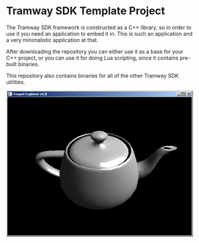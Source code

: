 # Tramway SDK Template Project

The Tramway SDK framework is constructed as a C++ library, so in order to use it
you need an application to embed it in. This is such an application and a very
minimalistic application at that.

After downloading the repository you can either use it as a base for your C++
project, or you can use it for doing Lua scripting, since it contains pre-built
binaries.

This repository also contains binaries for all of the other Tramway SDK
utilities.

![Template screenshot](template.png)
